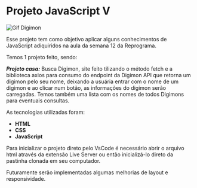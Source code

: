 # Projeto JavaScript V

![Gif Digimon](https://i.pinimg.com/originals/1f/9d/a3/1f9da3a8c930b30e27f6c479f881716f.gif)

Esse projeto tem como objetivo aplicar alguns conhecimentos de JavaScript adiquiridos na aula da semana 12 da Reprograma.

Temos 1 projeto feito, sendo:

***Projeto casa:*** Busca Digimon, site feito tilizando o método fetch e a biblioteca axios para consumo do endpoint da Digimon API que retorna um digimon pelo seu nome, deixando a usuária entrar com o nome de um digimon e ao clicar num botão, as informações do digimon serão carregadas. Temos também uma lista com os nomes de todos Digimons para eventuais consultas.

As tecnologias utilizadas foram:

* **HTML**
* **CSS**
* **JavaScript**

Para inicializar o projeto direto pelo VsCode é necessário abrir o arquivo html através da extensão Live Server ou então inicializá-lo direto da pastinha clonada em seu computador.

Futuramente serão implementadas algumas melhorias de layout e responsividade.